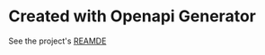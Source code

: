 # Created with Openapi Generator
See the project's [REAMDE](src/APIBricks.CoinAPI.IndexesAPI.REST.V1/README.md)